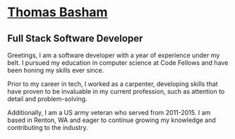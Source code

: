 # [Thomas Basham](https://thomasbasham.dev)

## Full Stack Software Developer

Greetings, I am a software developer with a year of experience under my belt. I pursued my education in computer science at Code Fellows and have been honing my skills ever since.

Prior to my career in tech, I worked as a carpenter, developing skills that have proven to be invaluable in my current profession, such as attention to detail and problem-solving.

Additionally, I am a US army veteran who served from 2011-2015. I am based in Renton, WA and eager to continue growing my knowledge and contributing to the industry.
